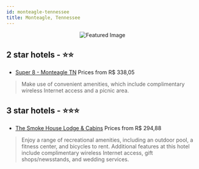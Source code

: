 ```yaml
---
id: monteagle-tennessee
title: Monteagle, Tennessee
---
```


<center><img src="https://i.travelapi.com/hotels/5000000/4310000/4306100/4306040/833bf0ed_b.jpg" alt="Featured Image" /></center>


##  2 star hotels - ⭐️⭐️

-    [Super 8 - Monteagle TN](https://us.hurb.com/hotels/monteagle/super-8-monteagle-tn-JNP-JP080013?cmp=18055) Prices from R$ 338,05
   > Make use of convenient amenities, which include complimentary wireless Internet access and a picnic area.

##  3 star hotels - ⭐️⭐️⭐️

-    [The Smoke House Lodge & Cabins](https://us.hurb.com/hotels/monteagle/the-smoke-house-lodge-cabins-JNP-JP080012?cmp=18055) Prices from R$ 294,88
   > Enjoy a range of recreational amenities, including an outdoor pool, a fitness center, and bicycles to rent. Additional features at this hotel include complimentary wireless Internet access, gift shops/newsstands, and wedding services.
